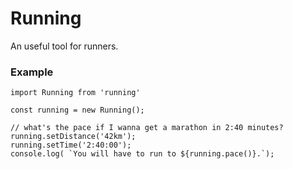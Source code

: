 Running
=======

An useful tool for runners.


### Example

```es6
import Running from 'running'

const running = new Running();

// what's the pace if I wanna get a marathon in 2:40 minutes?
running.setDistance('42km');
running.setTime('2:40:00');
console.log( `You will have to run to ${running.pace()}.`);
```